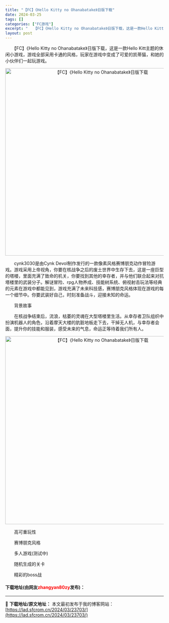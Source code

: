 ```yaml
---
title: "【FC】《Hello Kitty no Ohanabatake》日版下载"
date: 2024-03-25
tags: []
categories: ["FC游戏"]
excerpt: "　　【FC】《Hello Kitty no Ohanabatake》日版下载，这是一款Hello Kitt主题的休闲小游戏，游戏全部采用卡通的风格，玩家在游戏中变成了可爱的凯蒂猫，和她的小伙伴们一起玩游戏。 　　cynk3030是由Cynk Devol制作发行的一款像素风格赛博朋克动作冒险游戏。游戏&hellip;"
layout: post
---
```


 <p>　　【FC】《Hello Kitty no Ohanabatake》日版下载，这是一款Hello Kitt主题的休闲小游戏，游戏全部采用卡通的风格，玩家在游戏中变成了可爱的凯蒂猫，和她的小伙伴们一起玩游戏。</p> <p align="center"><img align="" border="0" src="https://lad.sfcrom.cn/wp-content/uploads/2024/03/20240325_660192b0709a2.png" width="596" alt="【FC】《Hello Kitty no Ohanabatake》日版下载" /></p> <p>　　cynk3030是由Cynk Devol制作发行的一款像素风格赛博朋克动作冒险游戏。游戏采用上帝视角，你要在核战争之后的废土世界中生存下去，这是一座巨型的塔楼，里面充满了致命的机关，你要找到其他的幸存者，并与他们联合起来对抗塔楼里的武装分子。解谜冒险、rpg人物养成、技能树系统、俯视射击玩法等经典的元素在游戏中都能见到，游戏充满了未来科技感，赛博朋克风格体现在游戏的每一个细节中。你要武装好自己，时刻准备战斗，迎接未知的命运。</p> <p>　　背景故事</p> <p>　　在核战争结束后，流浪，枯萎的灵魂在大型塔楼里生活。从幸存者卫队组织中扮演机器人的角色，沿着摩天大楼的肮脏地板走下去，干掉无人机，与幸存者会面，提升你的技能和服装，感受未来的气息，命运正等待着我们所有人。</p> <p align="center"><img align="" border="0" src="https://lad.sfcrom.cn/wp-content/uploads/2024/03/20240325_660192b1c4902.png" width="598" alt="【FC】《Hello Kitty no Ohanabatake》日版下载" /></p> <p>　　高可重玩性</p> <p>　　赛博朋克风格</p> <p>　　多人游戏(测试中)</p> <p>　　随机生成的关卡</p> <p>　　精彩的boss战</p> <p><h4>下载地址(由网友<font color="red">zhangyan80zy</font>发布)：</h4></p> 

---
📖 **下载地址/原文地址：** 本文最初发布于我的博客网站：[https://lad.sfcrom.cn/2024/03/23703/](https://lad.sfcrom.cn/2024/03/23703/)
